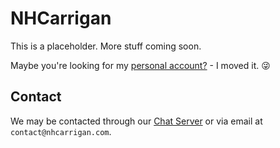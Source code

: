 # NHCarrigan

This is a placeholder. More stuff coming soon.

Maybe you're looking for my [personal account?](https://github.com/naomi-lgbt) - I moved it. 😜

## Contact

We may be contacted through our [Chat Server](http://chat.nhcarrigan.com) or via email at `contact@nhcarrigan.com`.
